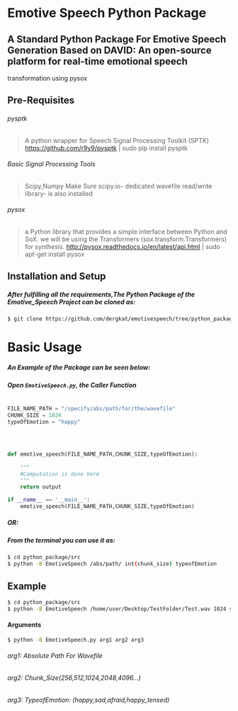 # Emotive Speech Python Package

## A Standard Python Package For Emotive Speech Generation Based on DAVID: An open-source platform for real-time emotional speech
transformation using pysox

Pre-Requisites
-------------
###### pysptk
> A python wrapper for Speech Signal Processing Toolkit (SPTK)
> https://github.com/r9y9/pysptk | sudo pip install pysptk

###### Basic Signal Processing Tools 
> Scipy,Numpy
> Make Sure scipy.io- dedicated wavefile read/write library- is also installed

###### pysox
> a Python library that provides a simple interface between Python and SoX.
> we will be using the Transformers (sox.transform.Transformers) for synthesis.
> http://pysox.readthedocs.io/en/latest/api.html | sudo apt-get install pysox



Installation and Setup
-----
##### After fulfilling all the requirements,The Python Package of the Emotive_Speech Project can be cloned as:
```sh
$ git clone https://github.com/dergkat/emotivespeech/tree/python_package
```
Basic Usage
===========
##### An Example of the Package can be seen below:
##### Open `EmotiveSpeech.py`, the Caller Function

```python

FILE_NAME_PATH = "/specify/abs/path/for/the/wavefile"
CHUNK_SIZE = 1024	  
typeOfEmotion = "happy"
		
		
		

def emotive_speech(FILE_NAME_PATH,CHUNK_SIZE,typeOfEmotion):
	
	"""
	#Computation is done here
	"""
	return output

if __name__ == '__main__':	
	emotive_speech(FILE_NAME_PATH,CHUNK_SIZE,typeOfEmotion)
```
##### OR:
##### From the terminal you can use it as:

```sh
$ cd python_package/src
$ python -B EmotiveSpeech /abs/path/ int(chunk_size) typeofEmotion
```

Example
-----
```sh
$ cd python_package/src
$ python -B EmotiveSpeech /home/user/Desktop/TestFolder/Test.wav 1024 sad
```
#### Arguments

```sh
$ python -B EmotiveSpeech.py arg1 arg2 arg3
```
###### arg1: Absolute Path For Wavefile

###### arg2: Chunk_Size(256,512,1024,2048,4096...)

###### arg3: TypeofEmotion: (happy,sad,afraid,happy_tensed) 




